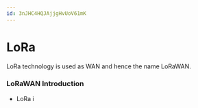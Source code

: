 ```yaml
---
id: 3nJHC4HQJAjjgHvUoV61mK
---
```



# LoRa

LoRa technology is used as WAN and hence the name LoRaWAN.

### LoRaWAN Introduction
* LoRa i
